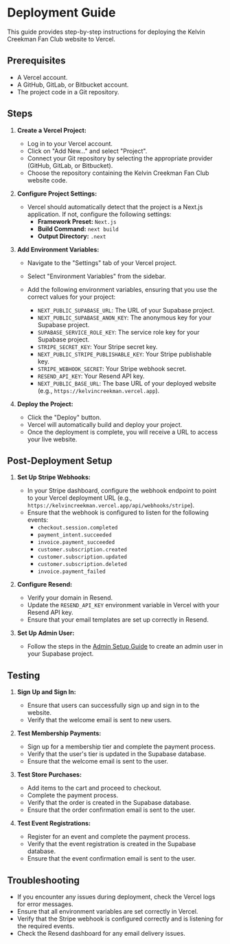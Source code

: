 # Deployment Guide

This guide provides step-by-step instructions for deploying the Kelvin Creekman Fan Club website to Vercel.

## Prerequisites

-   A Vercel account.
-   A GitHub, GitLab, or Bitbucket account.
-   The project code in a Git repository.

## Steps

1.  **Create a Vercel Project:**

    -   Log in to your Vercel account.
    -   Click on "Add New..." and select "Project".
    -   Connect your Git repository by selecting the appropriate provider (GitHub, GitLab, or Bitbucket).
    -   Choose the repository containing the Kelvin Creekman Fan Club website code.

2.  **Configure Project Settings:**

    -   Vercel should automatically detect that the project is a Next.js application. If not, configure the following settings:
        -   **Framework Preset:** `Next.js`
        -   **Build Command:** `next build`
        -   **Output Directory:** `.next`

3.  **Add Environment Variables:**

    -   Navigate to the "Settings" tab of your Vercel project.
    -   Select "Environment Variables" from the sidebar.
    -   Add the following environment variables, ensuring that you use the correct values for your project:

        -   `NEXT_PUBLIC_SUPABASE_URL`: The URL of your Supabase project.
        -   `NEXT_PUBLIC_SUPABASE_ANON_KEY`: The anonymous key for your Supabase project.
        -   `SUPABASE_SERVICE_ROLE_KEY`: The service role key for your Supabase project.
        -   `STRIPE_SECRET_KEY`: Your Stripe secret key.
        -   `NEXT_PUBLIC_STRIPE_PUBLISHABLE_KEY`: Your Stripe publishable key.
        -   `STRIPE_WEBHOOK_SECRET`: Your Stripe webhook secret.
        -   `RESEND_API_KEY`: Your Resend API key.
        -   `NEXT_PUBLIC_BASE_URL`: The base URL of your deployed website (e.g., `https://kelvincreekman.vercel.app`).

4.  **Deploy the Project:**

    -   Click the "Deploy" button.
    -   Vercel will automatically build and deploy your project.
    -   Once the deployment is complete, you will receive a URL to access your live website.

## Post-Deployment Setup

1.  **Set Up Stripe Webhooks:**

    -   In your Stripe dashboard, configure the webhook endpoint to point to your Vercel deployment URL (e.g., `https://kelvincreekman.vercel.app/api/webhooks/stripe`).
    -   Ensure that the webhook is configured to listen for the following events:
        -   `checkout.session.completed`
        -   `payment_intent.succeeded`
        -   `invoice.payment_succeeded`
        -   `customer.subscription.created`
        -   `customer.subscription.updated`
        -   `customer.subscription.deleted`
        -   `invoice.payment_failed`

2.  **Configure Resend:**

    -   Verify your domain in Resend.
    -   Update the `RESEND_API_KEY` environment variable in Vercel with your Resend API key.
    -   Ensure that your email templates are set up correctly in Resend.

3.  **Set Up Admin User:**

    -   Follow the steps in the [Admin Setup Guide](ADMIN_SETUP.md) to create an admin user in your Supabase project.

## Testing

1.  **Sign Up and Sign In:**

    -   Ensure that users can successfully sign up and sign in to the website.
    -   Verify that the welcome email is sent to new users.

2.  **Test Membership Payments:**

    -   Sign up for a membership tier and complete the payment process.
    -   Verify that the user's tier is updated in the Supabase database.
    -   Ensure that the welcome email is sent to the user.

3.  **Test Store Purchases:**

    -   Add items to the cart and proceed to checkout.
    -   Complete the payment process.
    -   Verify that the order is created in the Supabase database.
    -   Ensure that the order confirmation email is sent to the user.

4.  **Test Event Registrations:**

    -   Register for an event and complete the payment process.
    -   Verify that the event registration is created in the Supabase database.
    -   Ensure that the event confirmation email is sent to the user.

## Troubleshooting

-   If you encounter any issues during deployment, check the Vercel logs for error messages.
-   Ensure that all environment variables are set correctly in Vercel.
-   Verify that the Stripe webhook is configured correctly and is listening for the required events.
-   Check the Resend dashboard for any email delivery issues.
